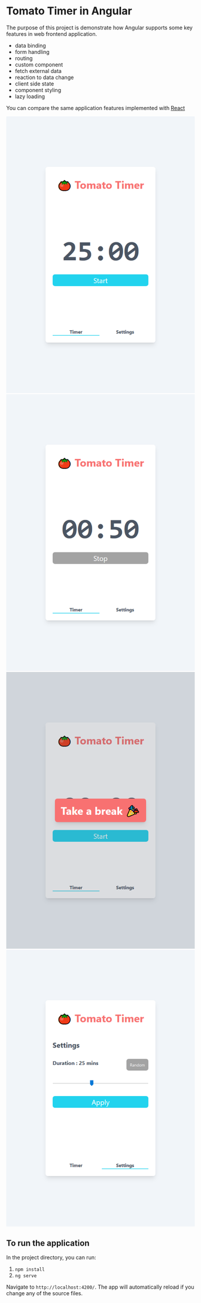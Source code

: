 # Tomato Timer in Angular

The purpose of this project is demonstrate how Angular supports some key features in web frontend application.

- data binding
- form handling
- routing
- custom component
- fetch external data
- reaction to data change
- client side state
- component styling
- lazy loading

You can compare the same application features implemented with [React](https://github.com/wilsonleung/timer-react)

![Timer Page](./doc/tomato_timer_timer.png)
![Count Down](./doc/tomato_timer_countdown.png)
![Take a break](./doc/tomato_timer_takebreak.png)
![Settings Page](./doc/tomato_timer_settings.png)

## To run the application

In the project directory, you can run:

1. `npm install`
2. `ng serve`

Navigate to `http://localhost:4200/`. The app will automatically reload if you change any of the source files.
